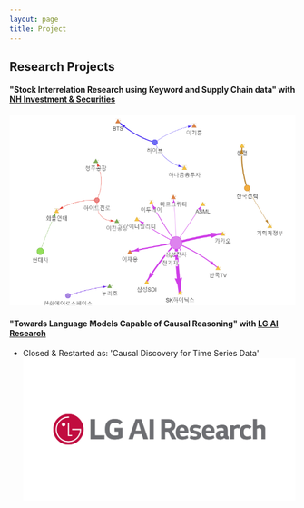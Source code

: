 ```yaml
---
layout: page
title: Project
---
```


## Research Projects

#### **"Stock Interrelation Research using Keyword and Supply Chain data"** with [NH Investment & Securities](https://www.nhqv.com/)
![NHQV](/assets/img/nh_project.png)


#### **"Towards Language Models Capable of Causal Reasoning"** with [LG AI Research](https://www.lgresearch.ai/)
- Closed & Restarted as: 'Causal Discovery for Time Series Data' 
![LG_AI](/assets/img/lgresearch.jpeg)